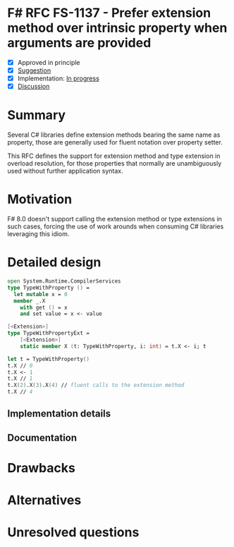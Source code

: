 # F# RFC FS-1137 - Prefer extension method over intrinsic property when arguments are provided
* [x] Approved in principle
* [x] [Suggestion](https://github.com/fsharp/fslang-suggestions/issues/1039)
* [x] Implementation: [In progress](https://github.com/dotnet/fsharp/pull/16032)
* [x] [Discussion](https://github.com/fsharp/fslang-design/discussions/752)

# Summary

Several C# libraries define extension methods bearing the same name as property, those are generally used for fluent notation over property setter.

This RFC defines the support for extension method and type extension in overload resolution, for those properties that normally are unambiguously used without further application syntax.

# Motivation

F# 8.0 doesn't support calling the extension method or type extensions in such cases, forcing the use of work arounds when consuming C# libraries leveraging this idiom.

# Detailed design

```fsharp
open System.Runtime.CompilerServices
type TypeWithProperty () =
  let mutable x = 0
  member _.X
    with get () = x
    and set value = x <- value

[<Extension>]
type TypeWithPropertyExt =
    [<Extension>]
    static member X (t: TypeWithProperty, i: int) = t.X <- i; t

let t = TypeWithProperty()
t.X // 0
t.X <- 1
t.X // 1
t.X(2).X(3).X(4) // fluent calls to the extension method
t.X // 4
```
## Implementation details

## Documentation

# Drawbacks

# Alternatives

# Unresolved questions

